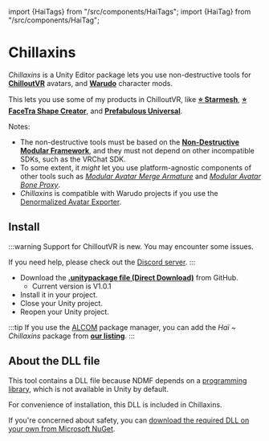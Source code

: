 ﻿import {HaiTags} from "/src/components/HaiTags";
import {HaiTag} from "/src/components/HaiTag";

# Chillaxins

<HaiTags>
<HaiTag requiresChilloutVR={true} compatibleWithWarudo={true} />
</HaiTags>

*Chillaxins* is a Unity Editor package lets you use non-destructive tools for **[ChilloutVR](https://developers.abinteractive.net/cck/)** avatars, and **[Warudo](https://warudo.app/)** character mods.

This lets you use some of my products in ChilloutVR, like **[⭐ Starmesh](/docs/products/starmesh)**, **[⭐ FaceTra Shape Creator](/docs/products/facetra-shape-creator)**,
and **[Prefabulous Universal](/docs/products/prefabulous)**.


Notes:
- The non-destructive tools must be based on the **[Non-Destructive Modular Framework](https://github.com/bdunderscore/ndmf)**, and they must not depend on other incompatible SDKs, such as the VRChat SDK.
- To some extent, it *might* let you use platform-agnostic components of other tools
such as *[Modular Avatar Merge Armature](https://modular-avatar.nadena.dev/docs/reference/merge-armature)* and *[Modular Avatar Bone Proxy](https://modular-avatar.nadena.dev/docs/reference/bone-proxy)*.
- *Chillaxins* is compatible with Warudo projects if you use the [Denormalized Avatar Exporter](/docs/products/denormalized-avatar-exporter).

## Install

:::warning
Support for ChilloutVR is new. You may encounter some issues.

If you need help, please check out the [Discord server](/docs/other/discord).
:::

- Download the **[.unitypackage file (Direct Download)](https://github.com/hai-vr/chillaxins/releases/download/1.0.1/dev.hai-vr.chillaxins-1.0.1.unitypackage)** from GitHub.
  - Current version is V1.0.1
- Install it in your project.
- Close your Unity project.
- Reopen your Unity project.

:::tip
If you use the [ALCOM](/docs/products/vcc) package manager, you can add the *Haï ~ Chillaxins* package from **[our listing](/docs/products/vcc)**.
:::

## About the DLL file

This tool contains a DLL file because NDMF depends on a [programming library](https://learn.microsoft.com/en-us/dotnet/api/system.collections.immutable?view=net-8.0),
which is not available in Unity by default.

For convenience of installation, this DLL is included in Chillaxins.

If you're concerned about safety, you can [download the required DLL on your own from Microsoft NuGet](https://www.nuget.org/packages/System.Collections.Immutable/).
